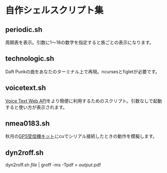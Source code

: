# 自作シェルスクリプト集
## periodic.sh
周期表を表示。引数に1～18の数字を指定すると族ごとの表示になります。
## technologic.sh
Daft Punkの曲をあなたのターミナル上で再現。ncursesとfigletが必要です。
## voicetext.sh
[Voice Text Web API](https://cloud.voicetext.jp/webapi)をより簡便に利用するためのスクリプト。引数なしで起動すると使い方が表示されます。
## nmea0183.sh
秋月の[GPS受信機キット](http://akizukidenshi.com/catalog/g/gK-09991/)にcuでシリアル接続したときの動作を模擬します。
## dyn2roff.sh
dyn2roff.sh _file_ | groff -ms -Tpdf > _output_.pdf
